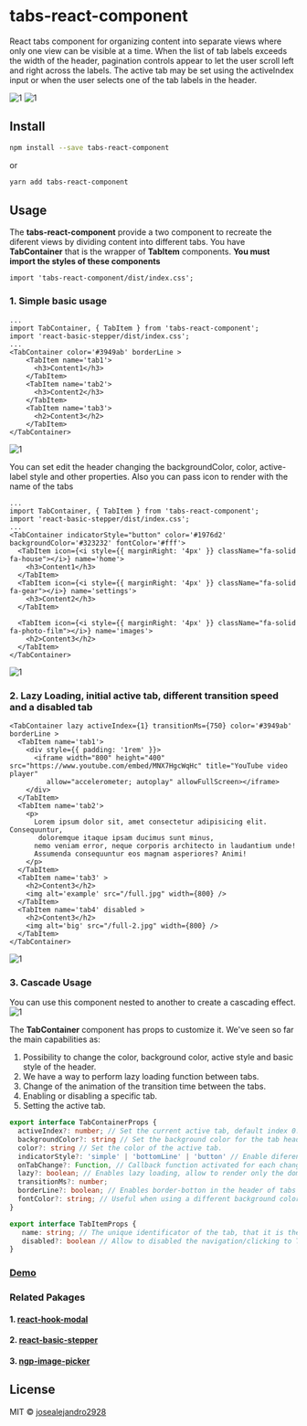 # tabs-react-component

React tabs component for organizing content into separate views where only one view can be visible at a time.
When the list of tab labels exceeds the width of the header, pagination controls appear to let the user scroll left and right across the labels.
The active tab may be set using the activeIndex input or when the user selects one of the tab labels in the header.

![1](https://tabs-react-component.surge.sh/images/ex-1.png)
![1](https://tabs-react-component.surge.sh/images/ex-2.png)

## Install

```bash
npm install --save tabs-react-component
```

or

```bash
yarn add tabs-react-component
```

## Usage

The **tabs-react-component** provide a two component to recreate the diferent views by dividing content into different tabs.
You have **TabContainer** that is the wrapper of **TabItem** components.
**You must import the styles of these components**

```tsx
import 'tabs-react-component/dist/index.css';
```

### 1. Simple basic usage

```tsx
...
import TabContainer, { TabItem } from 'tabs-react-component';
import 'react-basic-stepper/dist/index.css';
...
<TabContainer color='#3949ab' borderLine >
    <TabItem name='tab1'>
      <h3>Content1</h3>
    </TabItem>
    <TabItem name='tab2'>
      <h3>Content2</h3>
    </TabItem>
    <TabItem name='tab3'>
      <h2>Content3</h2>
    </TabItem>
</TabContainer>
```

![1](https://tabs-react-component.surge.sh/images/ex-1.png)

You can set edit the header changing the backgroundColor, color, active-label style and other properties. Also you can pass icon to render with the name of the tabs

```tsx
...
import TabContainer, { TabItem } from 'tabs-react-component';
import 'react-basic-stepper/dist/index.css';
...
<TabContainer indicatorStyle="button" color='#1976d2' backgroundColor='#323232' fontColor='#fff'>
  <TabItem icon={<i style={{ marginRight: '4px' }} className="fa-solid fa-house"></i>} name='home'>
    <h3>Content1</h3>
  </TabItem>
  <TabItem icon={<i style={{ marginRight: '4px' }} className="fa-solid fa-gear"></i>} name='settings'>
    <h3>Content2</h3>
  </TabItem>

  <TabItem icon={<i style={{ marginRight: '4px' }} className="fa-solid fa-photo-film"></i>} name='images'>
    <h2>Content3</h2>
  </TabItem>
</TabContainer>
```

![1](https://tabs-react-component.surge.sh/images/ex-2.png)

### 2. Lazy Loading, initial active tab, different transition speed and a disabled tab

```tsx
<TabContainer lazy activeIndex={1} transitionMs={750} color='#3949ab' borderLine >
  <TabItem name='tab1'>
    <div style={{ padding: '1rem' }}>
      <iframe width="800" height="400" src="https://www.youtube.com/embed/MNX7HgcWqHc" title="YouTube video player"
         allow="accelerometer; autoplay" allowFullScreen></iframe>
    </div>
  </TabItem>
  <TabItem name='tab2'>
    <p>
      Lorem ipsum dolor sit, amet consectetur adipisicing elit. Consequuntur,
       doloremque itaque ipsam ducimus sunt minus,
      nemo veniam error, neque corporis architecto in laudantium unde!
      Assumenda consequuntur eos magnam asperiores? Animi!
    </p>
  </TabItem>
  <TabItem name='tab3' >
    <h2>Content3</h2>
    <img alt='example' src="/full.jpg" width={800} />
  </TabItem>
  <TabItem name='tab4' disabled >
    <h2>Content3</h2>
    <img alt='big' src="/full-2.jpg" width={800} />
  </TabItem>
</TabContainer>
```

![1](https://tabs-react-component.surge.sh/images/ex-3.png)

### 3. Cascade Usage

You can use this component nested to another to create a cascading effect.
![1](https://tabs-react-component.surge.sh/images/ex-4.png)

The **TabContainer** component has props to customize it. We've seen so far the main capabilities as:

1. Possibility to change the color, background color, active style and basic style of the header.
2. We have a way to perform lazy loading function between tabs.
3. Change of the animation of the transition time between the tabs.
4. Enabling or disabling a specific tab.
5. Setting the active tab.

```ts
export interface TabContainerProps {
  activeIndex?: number; // Set the current active tab, default index 0.
  backgroundColor?: string // Set the background color for the tab header
  color?: string // Set the color of the active tab.
  indicatorStyle?: 'simple' | 'bottomLine' | 'button' // Enable diferent way to present the labels in the header of the tab
  onTabChange?: Function, // Callback function activated for each change of the current active tab
  lazy?: boolean; // Enables lazy loading, allow to render only the dom the active tab
  transitionMs?: number;
  borderLine?: boolean; // Enables border-botton in the header of tabs
  fontColor?: string; // Useful when using a different background color in the header, and you want to change the font color in it.
}
```

```ts
export interface TabItemProps {
   name: string; // The unique identificator of the tab, that it is the label rendered in the header of the component
   disabled?: boolean // Allow to disabled the navigation/clicking to TabItem
}
```

### [Demo](https://tabs-react-component.surge.sh/)

### Related Pakages

#### 1. [react-hook-modal](https://www.npmjs.com/package/react-hook-modal)

#### 2. [react-basic-stepper](https://www.npmjs.com/package/react-basic-stepper)

#### 3. [ngp-image-picker](https://www.npmjs.com/package/ngp-image-picker)

## License

MIT © [josealejandro2928](https://github.com/josealejandro2928)
